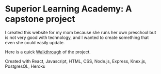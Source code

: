 # Superior Learning Academy: A capstone project

I created this website for my mom because she runs her own preschool but is not very good with technology, and I wanted to create something that even she could easily update.

Here is a quick [Walkthrough](https://www.youtube.com/watch?v=cjnS_SKyxA0&feature=youtu.be) of the project.

Created with React, Javascript, HTML, CSS, Node.js, Express, Knex.js, PostgresQL, Heroku
